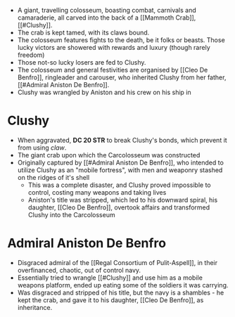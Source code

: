 - A giant, travelling colosseum, boasting combat, carnivals and camaraderie, all carved into the back of a [[Mammoth Crab]], [[#Clushy]].
- The crab is kept tamed, with its claws bound.
- The colosseum features fights to the death, be it folks or beasts. Those lucky victors are showered with rewards and luxury (though rarely freedom)
- Those not-so lucky losers are fed to Clushy.
- The colosseum and general festivities are organised by [[Cleo De Benfro]], ringleader and carouser, who inherited Clushy from her father, [[#Admiral Aniston De Benfro]].
- Clushy was wrangled by Aniston and his crew on his ship in 
# Clushy 
- When aggravated, **DC 20 STR** to break Clushy's bonds, which prevent it from using *claw*. 
- The giant crab upon which the Carcolosseum was constructed
- Originally captured by [[#Admiral Aniston De Benfro]], who intended to utilize Clushy as an "mobile fortress", with men and weaponry stashed on the ridges of it's shell
	- This was a complete disaster, and Clushy proved impossible to control, costing many weapons and taking lives
	- Aniston's title was stripped, which led to his downward spiral, his daughter, [[Cleo De Benfro]], overtook affairs and transformed Clushy into the Carcolosseum 
# Admiral Aniston De Benfro
* Disgraced admiral of the [[Regal Consortium of Pulit-Aspell]], in their overfinanced, chaotic, out of control navy.
* Essentially tried to wrangle [[#Clushy]] and use him as a mobile weapons platform, ended up eating some of the soldiers it was carrying.
* Was disgraced and stripped of his title, but the navy is a shambles - he kept the crab, and gave it to his daughter, [[Cleo De Benfro]], as inheritance.